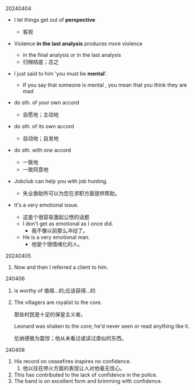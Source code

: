 20240404

- I let things get out of **perspective**
  - 客观
  
- Violence **in the last analysis** produces more violence
  - in the final analysis or in the last analysis 
  - 归根结底；总之
  
- I just said to him 'you must be **mental**'.
  - If you say that someone is mental , you mean that you think they are mad
  
- do sth. of your own accord 
  - 自愿地；主动地
  
- do sth. of its own accord
  - 自动地；自发地
  
- do sth. with one accord
  - 一致地
  - 一致同意地
  
- Jobclub can help you with job hunting.
  - 失业救助所可以为您在求职方面提供帮助。
  
- It's a very emotional issue. 
  - 这是个很容易激起公愤的话题
  - I don't get as emotional as I once did.
    - 我不像以前那么冲动了。
  - He is a very emotional man.
    - 他是个很情绪化的人。
  
  
  
  



20240405

1. Now and then I referred a client to him.

240406

1. is worthy of 值得…的;应该获得…的

2. The villagers are royalist to the core.

   那些村民是十足的保皇主义者。

   Leonard was shaken to the core; he'd never seen or read anything like it.

   伦纳德极为震惊；他从未看过或读过类似的东西。

240408

1. His record on ceasefires inspires no confidence.
   1. 他以往在停火方面的表现让人对他毫无信心。
2. This has contributed to the lack of confidence in the police.
3. The band is on excellent form and brimming with confidence.
